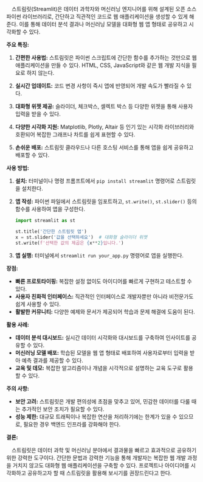 &emsp;스트림릿(Streamlit)은 데이터 과학자와 머신러닝 엔지니어를 위해 설계된 오픈 소스 파이썬 라이브러리로, 간단하고 직관적인 코드로 웹 애플리케이션을 생성할 수 있게 해준다. 이를 통해 데이터 분석 결과나 머신러닝 모델을 대화형 웹 앱 형태로 공유하고 시각화할 수 있다.

**주요 특징:**

1. **간편한 사용법:** 스트림릿은 파이썬 스크립트에 간단한 함수를 추가하는 것만으로 웹 애플리케이션을 만들 수 있다. HTML, CSS, JavaScript와 같은 웹 개발 지식을 필요로 하지 않는다.
   
2. **실시간 업데이트:** 코드 변경 사항이 즉시 앱에 반영되어 개발 속도가 빨라질 수 있다.

3. **대화형 위젯 제공:** 슬라이더, 체크박스, 셀렉트 박스 등 다양한 위젯을 통해 사용자 입력을 받을 수 있다.

4. **다양한 시각화 지원:** Matplotlib, Plotly, Altair 등 인기 있는 시각화 라이브러리와 호환되어 복잡한 그래프나 차트를 쉽게 표현할 수 있다.

5. **손쉬운 배포:** 스트림릿 클라우드나 다른 호스팅 서비스를 통해 앱을 쉽게 공유하고 배포할 수 있다.

**사용 방법:**

1. **설치:** 터미널이나 명령 프롬프트에서 `pip install streamlit` 명령어로 스트림릿을 설치한다.

2. **앱 작성:** 파이썬 파일에서 스트림릿을 임포트하고, `st.write()`, `st.slider()` 등의 함수를 사용하여 앱을 구성한다.

   ```python
   import streamlit as st

   st.title('간단한 스트림릿 앱')
   x = st.slider('값을 선택하세요')  # 대화형 슬라이더 위젯
   st.write(f'선택한 값의 제곱은 {x**2}입니다.')
   ```

3. **앱 실행:** 터미널에서 `streamlit run your_app.py` 명령어로 앱을 실행한다.

**장점:**

- **빠른 프로토타이핑:** 복잡한 설정 없이도 아이디어를 빠르게 구현하고 테스트할 수 있다.
- **사용자 친화적 인터페이스:** 직관적인 인터페이스로 개발자뿐만 아니라 비전문가도 쉽게 사용할 수 있다.
- **활발한 커뮤니티:** 다양한 예제와 문서가 제공되어 학습과 문제 해결에 도움이 된다.

**활용 사례:**

- **데이터 분석 대시보드:** 실시간 데이터 시각화와 대시보드를 구축하여 인사이트를 공유할 수 있다.
- **머신러닝 모델 배포:** 학습된 모델을 웹 앱 형태로 배포하여 사용자로부터 입력을 받아 예측 결과를 제공할 수 있다.
- **교육 및 데모:** 복잡한 알고리즘이나 개념을 시각적으로 설명하는 교육 도구로 활용할 수 있다.

**주의 사항:**

- **보안 고려:** 스트림릿은 개발 편의성에 초점을 맞추고 있어, 민감한 데이터를 다룰 때는 추가적인 보안 조치가 필요할 수 있다.
- **성능 제한:** 대규모 트래픽이나 복잡한 연산을 처리하기에는 한계가 있을 수 있으므로, 필요한 경우 백엔드 인프라를 강화해야 한다.

**결론:**

&emsp;스트림릿은 데이터 과학 및 머신러닝 분야에서 결과물을 빠르고 효과적으로 공유하기 위한 강력한 도구이다. 간단한 문법과 강력한 기능을 통해 개발자는 복잡한 웹 개발 과정을 거치지 않고도 대화형 웹 애플리케이션을 구축할 수 있다. 프로젝트나 아이디어를 시각화하고 공유하고자 할 때 스트림릿을 활용해 보시기를 권장드린다고 한다.